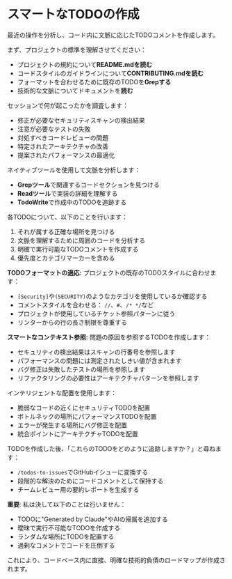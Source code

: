 # スマートなTODOの作成

最近の操作を分析し、コード内に文脈に応じたTODOコメントを作成します。

まず、プロジェクトの標準を理解させてください：
- プロジェクトの規約について**README.mdを読む**
- コードスタイルのガイドラインについて**CONTRIBUTING.mdを読む**
- フォーマットを合わせるために既存のTODOを**Grepする**
- 技術的な文脈についてドキュメントを**読む**

セッションで何が起こったかを調査します：
- 修正が必要なセキュリティスキャンの検出結果
- 注意が必要なテストの失敗
- 対処すべきコードレビューの問題
- 特定されたアーキテクチャの改善
- 提案されたパフォーマンスの最適化

ネイティブツールを使用して文脈を分析します：
- **Grepツール**で関連するコードセクションを見つける
- **Readツール**で実装の詳細を理解する
- **TodoWrite**で作成中のTODOを追跡する

各TODOについて、以下のことを行います：
1. それが属する正確な場所を見つける
2. 文脈を理解するために周囲のコードを分析する
3. 明確で実行可能なTODOコメントを作成する
4. 優先度とカテゴリマーカーを含める

**TODOフォーマットの適応:**
プロジェクトの既存のTODOスタイルに合わせます：
- `[Security]`や`(SECURITY)`のようなカテゴリを使用しているか確認する
- コメントスタイルを合わせる： `//`、`#`、`/* */`など
- プロジェクトが使用しているチケット参照パターンに従う
- リンターからの行の長さ制限を尊重する

**スマートなコンテキスト参照:**
問題の原因を参照するTODOを作成します：
- セキュリティの検出結果はスキャンの行番号を参照します
- パフォーマンスの問題には測定されたしきい値が含まれます
- バグ修正は失敗したテストの場所を参照します
- リファクタリングの必要性はアーキテクチャパターンを参照します

インテリジェントな配置を使用します：
- 脆弱なコードの近くにセキュリティTODOを配置
- ボトルネックの場所にパフォーマンスTODOを配置
- エラーが発生する場所にバグ修正を配置
- 統合ポイントにアーキテクチャTODOを配置

TODOを作成した後、「これらのTODOをどのように追跡しますか？」と尋ねます：
- `/todos-to-issues`でGitHubイシューに変換する
- 段階的な解決のためにコードコメントとして保持する
- チームレビュー用の要約レポートを生成する

**重要**: 私は決して以下のことは行いません：
- TODOに"Generated by Claude"やAIの帰属を追加する
- 曖昧で実行不可能なTODOを作成する
- ランダムな場所にTODOを配置する
- 過剰なコメントでコードを圧倒する

これにより、コードベース内に直接、明確な技術的負債のロードマップが作成されます。
